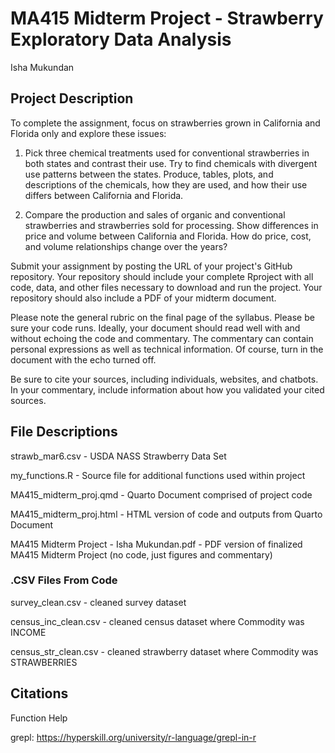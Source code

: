 # MA415 Midterm Project - Strawberry Exploratory Data Analysis

Isha Mukundan

## Project Description 
To complete the assignment, focus on strawberries grown in California and Florida only and explore these issues:

1. Pick three chemical treatments used for conventional strawberries in both states and contrast their use. Try to find chemicals with divergent use patterns between the states. Produce, tables, plots, and descriptions of the chemicals, how they are used, and how their use differs between California and Florida.

2. Compare the production and sales of organic and conventional strawberries and strawberries sold for processing. Show differences in price and volume between California and Florida. How do price, cost, and volume relationships change over the years?

Submit your assignment by posting the URL of your project's GitHub repository. Your repository should include your complete Rproject with all code, data, and other files necessary to download and run the project. Your repository should also include a PDF of your midterm document.

Please note the general rubric on the final page of the syllabus. Please be sure your code runs. Ideally, your document should read well with and without echoing the code and commentary. The commentary can contain personal expressions as well as technical information. Of course, turn in the document with the echo turned off.

Be sure to cite your sources, including individuals, websites, and chatbots. In your commentary, include information about how you validated your cited sources.

## File Descriptions
strawb_mar6.csv - USDA NASS Strawberry Data Set

my_functions.R - Source file for additional functions used within project

MA415_midterm_proj.qmd - Quarto Document comprised of project code 

MA415_midterm_proj.html - HTML version of code and outputs from Quarto Document 

MA415 Midterm Project - Isha Mukundan.pdf - PDF version of finalized MA415 Midterm Project (no code, just figures and commentary)

### .CSV Files From Code
survey_clean.csv - cleaned survey dataset

census_inc_clean.csv - cleaned census dataset where Commodity was INCOME

census_str_clean.csv - cleaned strawberry dataset where Commodity was STRAWBERRIES

## Citations
Function Help

grepl: https://hyperskill.org/university/r-language/grepl-in-r
